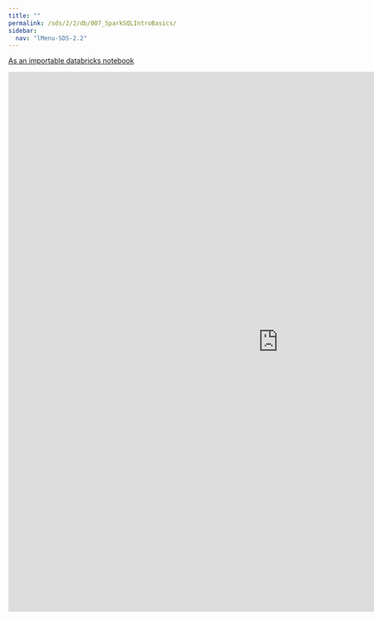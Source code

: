 ```yaml
---
title: ""
permalink: /sds/2/2/db/007_SparkSQLIntroBasics/
sidebar:
  nav: "lMenu-SDS-2.2"
---
```


[As an importable databricks notebook](https://lamastex.github.io/scalable-data-science/sds/2/2/db/007_SparkSQLIntroBasics.html)

<iframe src="https://lamastex.github.io/scalable-data-science/sds/2/2/db/007_SparkSQLIntroBasics" width="1080" height="1080" frameborder="0"></iframe>
